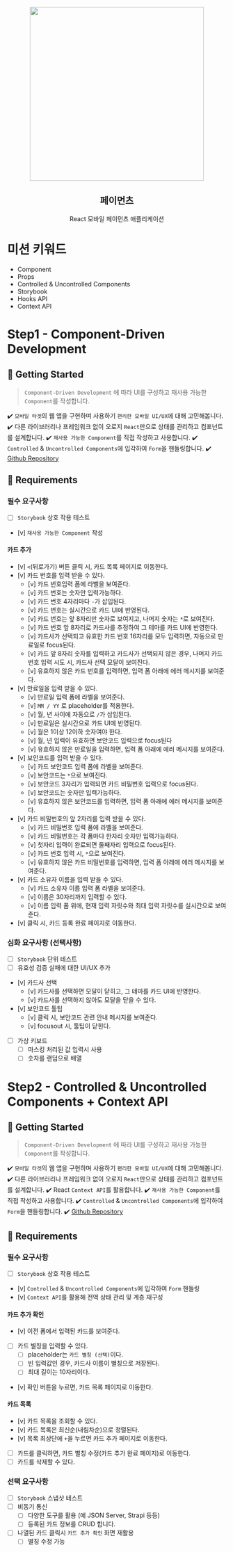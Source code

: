 <p align="middle" >
  <img src="https://techcourse-storage.s3.ap-northeast-2.amazonaws.com/0fefce79602043a9b3281ee1dd8f4be6" width="400">
</p>
<h2 align="middle">페이먼츠</h2>
<p align="middle">React 모바일 페이먼츠 애플리케이션</p>
</p>


# 미션 키워드 
- Component
- Props
- Controlled & Uncontrolled Components
- Storybook
- Hooks API
- Context API

# Step1 - Component-Driven Development
## 🚀 Getting Started
> `Component-Driven Development` 에 따라 UI를 구성하고 재사용 가능한 `Component`를 작성합니다.
 
✔️ `모바일 타겟`의 웹 앱을 구현하며 사용하기 `편리한 모바일 UI/UX`에 대해 고민해봅니다.
✔️ 다른 라이브러리나 프레임워크 없이 오로지 `React`만으로 상태를 관리하고 컴포넌트를 설계합니다.
✔️ `재사용 가능한 Component`를 직접 작성하고 사용합니다.
✔️ `Controlled` & `Uncontrolled Components`에 입각하여 `Form`을 핸들링합니다.
✔️ [Github Repository](https://github.com/next-step/react-payments)

## 📝 Requirements
### 필수 요구사항 
- [ ] `Storybook` 상호 작용 테스트
- [v] `재사용 가능한 Component` 작성
#### 카드 추가
- [v] `<`(뒤로가기) 버튼 클릭 시, 카드 목록 페이지로 이동한다.
- [v] 카드 번호를 입력 받을 수 있다.
    - [v] 카드 번호입력 폼에 라벨을 보여준다.
    - [v] 카드 번호는 숫자만 입력가능하다.
    - [v] 카드 번호 4자리마다 `-`가 삽입된다.
    - [v] 카드 번호는 실시간으로 카드 UI에 반영된다.
    - [v] 카드 번호는 앞 8자리만 숫자로 보여지고, 나머지 숫자는 `*`로 보여진다.
    - [v] 카드 번호 앞 8자리로 카드사를 추정하여 그 테마를 카드 UI에 반영한다.
    - [v] 카드사가 선택되고 유효한 카드 번호 16자리를 모두 입력하면, 자동으로 만료일로 focus된다.
    - [v] 카드 앞 8자리 숫자를 입력하고 카드사가 선택되지 않은 경우, 나머지 카드 번호 입력 시도 시, 카드사 선택 모달이 보여진다.
    - [v] 유효하지 않은 카드 번호를 입력하면, 입력 폼 아래에 에러 메시지를 보여준다.
- [v] 만료일을 입력 받을 수 있다.
    - [v] 만료일 입력 폼에 라벨을 보여준다.
    - [v] `MM / YY` 로 placeholder를 적용한다.
    - [v] 월, 년 사이에 자동으로 `/`가 삽입된다.
    - [v] 만료일은 실시간으로 카드 UI에 반영된다.
    - [v] 월은 1이상 12이하 숫자여야 한다.
    - [v] 월, 년 입력이 유효하면 보안코드 입력으로 focus된다
    - [v] 유효하지 않은 만료일을 입력하면, 입력 폼 아래에 에러 메시지를 보여준다.
- [v] 보안코드를 입력 받을 수 있다.
    - [v] 카드 보안코드 입력 폼에 라벨을 보여준다.
    - [v] 보안코드는 `*`으로 보여진다.
    - [v] 보안코드 3자리가 입력되면 카드 비밀번호 입력으로 focus된다.
    - [v] 보안코드는 숫자만 입력가능하다.
    - [v] 유효하지 않은 보안코드를 입력하면, 입력 폼 아래에 에러 메시지를 보여준다.
- [v] 카드 비밀번호의 앞 2자리를 입력 받을 수 있다.
    - [v] 카드 비밀번호 입력 폼에 라벨을 보여준다.
    - [v] 카드 비밀번호는 각 폼마다 한자리 숫자만 입력가능하다.
    - [v] 첫자리 입력이 완료되면 둘째자리 입력으로 focus된다.
    - [v] 카드 번호 입력 시, `*`으로 보여진다.
    - [v] 유효하지 않은 카드 비밀번호를 입력하면, 입력 폼 아래에 에러 메시지를 보여준다.
- [v] 카드 소유자 이름을 입력 받을 수 있다.
    - [v] 카드 소유자 이름 입력 폼 라벨을 보여준다.
    - [v] 이름은 30자리까지 입력할 수 있다.
    - [v] 이름 입력 폼 위에, 현재 입력 자릿수와 최대 입력 자릿수를 실시간으로 보여준다.
- [v] 클릭 시, 카드 등록 완료 페이지로 이동한다.
### 심화 요구사항 (선택사항)
- [ ] `Storybook` 단위 테스트
- [ ] 유효성 검증 실패에 대한 UI/UX 추가
- [v] 카드사 선택
  - [v] 카드사를 선택하면 모달이 닫히고, 그 테마를 카드 UI에 반영한다.
  - [v] 카드사를 선택하지 않아도 모달을 닫을 수 있다.
- [v] 보안코드 툴팁
  - [v] 클릭 시, 보안코드 관련 안내 메시지를 보여준다.
  - [v] focusout 시, 툴팁이 닫힌다.
- [ ] 가상 키보드
  - [ ] 마스킹 처리된 값 입력시 사용
  - [ ] 숫자를 랜덤으로 배열

# Step2 - Controlled & Uncontrolled Components + Context API
## 🚀 Getting Started
> `Component-Driven Development` 에 따라 UI를 구성하고 재사용 가능한 `Component`를 작성합니다.
 
✔️ `모바일 타겟`의 웹 앱을 구현하며 사용하기 `편리한 모바일 UI/UX`에 대해 고민해봅니다.
✔️ 다른 라이브러리나 프레임워크 없이 오로지 `React`만으로 상태를 관리하고 컴포넌트를 설계합니다.
✔️ React `Context API`를 활용합니다.
✔️ `재사용 가능한 Component`를 직접 작성하고 사용합니다.
✔️ `Controlled` & `Uncontrolled Components`에 입각하여 `Form`을 핸들링합니다.
✔️ [Github Repository](https://github.com/next-step/react-payments)
## 📝 Requirements
### 필수 요구사항 
- [ ] `Storybook` 상호 작용 테스트
- [v] `Controlled` & `Uncontrolled Components`에 입각하여 `Form` 핸들링
- [v] `Context API`를 활용해 전역 상태 관리 및 계층 재구성
#### 카드 추가 확인
- [v] 이전 폼에서 입력된 카드를 보여준다.
- [ ] 카드 별칭을 입력할 수 있다.
    - [ ] placeholder는 `카드 별칭 (선택)`이다.
    - [ ] 빈 입력값인 경우, 카드사 이름이 별칭으로 저장된다.
    - [ ] 최대 길이는 10자리이다.
- [v] 확인 버튼을 누르면, 카드 목록 페이지로 이동한다.
#### 카드 목록
- [v] 카드 목록을 조회할 수 있다.
- [v] 카드 목록은 최신순(내림차순)으로 정렬된다.
- [v] 목록 최상단에 `+`을 누르면 카드 추가 페이지로 이동한다.
- [ ] 카드를 클릭하면, 카드 별칭 수정(카드 추가 완료 페이지)로 이동한다.
- [ ] 카드를 삭제할 수 있다.
### 선택 요구사항
- [ ] `Storybook` 스냅샷 테스트
- [ ] 비동기 통신
  - [ ] 다양한 도구를 활용 (예 JSON Server, Strapi 등등)
  - [ ] 등록된 카드 정보를 CRUD 합니다.
- [ ] 나열된 카드 클릭시 `카드 추가 확인` 화면 재활용
  - [ ] 별칭 수정 가능
